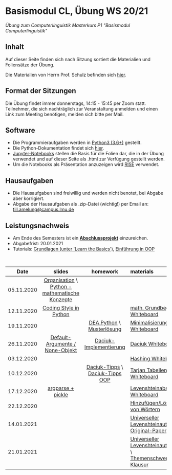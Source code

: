 # Basismodul CL, Übung WS 20/21

*Übung zum Computerlinguistik Masterkurs P1 "Basismodul Computerlinguistik"*

## Inhalt

Auf dieser Seite finden sich nach Sitzung sortiert die Materialien und Foliensätze der Übung.

Die Materialien von Herrn Prof. Schulz befinden sich [hier](https://www.cis.uni-muenchen.de/people/Schulz/pw/).

## Format der Sitzungen

Die Übung findet immer donnerstags, 14:15 - 15:45 per Zoom statt.
Teilnehmer, die sich nachträglich zur Veranstaltung anmelden und einen Link zum Meeting benötigen, melden sich bitte per Mail.

## Software

- Die Programmieraufgaben werden in [Python3 (3.6+)](https://www.python.org/) gestellt.
- Die Python-Dokumentation findet sich [hier](https://docs.python.org/3.6/).
- [Jupyter-Notebooks](https://jupyter.org/) stellen die Basis für die Folien dar, die in der Übung verwendet und auf dieser Seite als .html zur Verfügung gestellt werden.
- Um die Notebooks als Präsentation anzuzeigen wird [RISE](https://rise.readthedocs.io/en/maint-5.5/) verwendet.

## Hausaufgaben

- Die Hausaufgaben sind freiwillig und werden nicht benotet, bei Abgabe aber korrigiert.
- Abgabe der Hausaufgaben als .zip-Datei (wichtig!) per Email an: till.amelung@campus.lmu.de

## Leistungsnachweis

- Am Ende des Semesters ist ein [**Abschlussprojekt**](projekt.md) einzureichen.
- Abgabefrist: 20.01.2021 
- Tutorials: [Grundlagen (unter 'Learn the Basics')](https://www.learnpython.org/), [Einführung in OOP](https://realpython.com/python3-object-oriented-programming/) <br />
<br />  

| Date | slides | homework | materials |
|-----------------------------|:--------------------------------:|:------:|:-------------------------------------------------------------------|
| 05.11.2020 | [Organisation](https://nbviewer.jupyter.org/github/ue-basismodul-ws2021/ue-basismodul-ws2021.github.io/blob/main/1_Einf%C3%BChrung.html) \ [Python - mathematische Konzepte](https://nbviewer.jupyter.org/github/ue-basismodul-ws2021/ue-basismodul-ws2021.github.io/blob/main/1_Python_Mathematik.html) |  |  |
| 12.11.2020 | [Coding Style in Python](https://nbviewer.jupyter.org/github/ue-basismodul-ws2021/ue-basismodul-ws2021.github.io/blob/main/2_Coding_Style.html) |  | [math. Grundbegriffe Whiteboard](Grundbegriffe_Whiteboard.png) |
| 19.11.2020 | | [DEA Python](https://nbviewer.jupyter.org/github/ue-basismodul-ws2021/ue-basismodul-ws2021.github.io/blob/main/Hausaufgabe_3.html) \ [Musterlösung](dea.py) | [Minimalisierung Whiteboard](whiteboard_sitzung3.png) |
| 26.11.2020 | [Default-Argumente / None-Objekt](https://htmlpreview.github.io/?https://github.com/ue-basismodul-ws2021/ue-basismodul-ws2021.github.io/blob/main/Sitzung_4.html) | [Daciuk-Implementierung](https://htmlpreview.github.io/?https://github.com/ue-basismodul-ws2021/ue-basismodul-ws2021.github.io/blob/main/Hausaufgabe_Daciuk.html) | [Daciuk Whiteboard](whiteboard_sitzung_4.png) |  
| 03.12.2020 | | | [Hashing Whiteboard](whiteboard_sitzung_5.png) |  
| 10.12.2020 | | [Daciuk-Tipps](daciuk.py) \ [Daciuk-Tipps OOP](daciuk_oop.py) | [Tarjan Tabellen Whiteboard](whiteboard_6.png) |
| 17.12.2020 | [argparse + pickle](https://htmlpreview.github.io/?https://github.com/ue-basismodul-ws2021/ue-basismodul-ws2021.github.io/blob/main/argparse_pickle.html) | | [Levenshteinabstand Whiteboard](whiteboard_7.png) |
| 22.12.2020 | | | [Hinzufügen/Löschen von Wörtern](whiteboard_8.png) |
| 14.01.2021 | | | [Universeller Levenshteinautomat](sitzung9_whiteboard.png) \ [Original-Paper](https://www.cis.uni-muenchen.de/people/Schulz/Pub/fastapproxsearch.pdf) |
| 21.01.2021 | | | [Universeller Levenshteinautomat 2](whiteboard_10.png) \ [Themenschwerpunkte Klausur](themen_klausur.txt)
